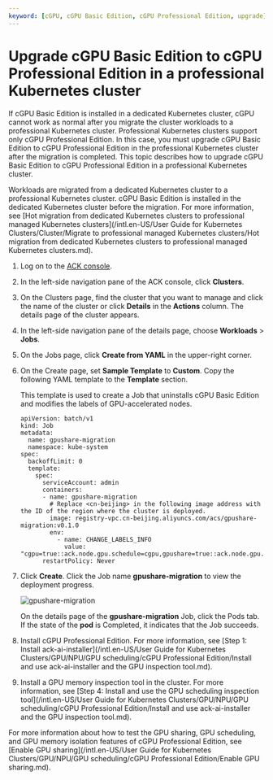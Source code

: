 ```yaml
---
keyword: [cGPU, cGPU Basic Edition, cGPU Professional Edition, upgrade]
---
```


# Upgrade cGPU Basic Edition to cGPU Professional Edition in a professional Kubernetes cluster

If cGPU Basic Edition is installed in a dedicated Kubernetes cluster, cGPU cannot work as normal after you migrate the cluster workloads to a professional Kubernetes cluster. Professional Kubernetes clusters support only cGPU Professional Edition. In this case, you must upgrade cGPU Basic Edition to cGPU Professional Edition in the professional Kubernetes cluster after the migration is completed. This topic describes how to upgrade cGPU Basic Edition to cGPU Professional Edition in a professional Kubernetes cluster.

Workloads are migrated from a dedicated Kubernetes cluster to a professional Kubernetes cluster. cGPU Basic Edition is installed in the dedicated Kubernetes cluster before the migration. For more information, see [Hot migration from dedicated Kubernetes clusters to professional managed Kubernetes clusters](/intl.en-US/User Guide for Kubernetes Clusters/Cluster/Migrate to professional managed Kubernetes clusters/Hot migration from dedicated Kubernetes clusters to professional managed Kubernetes clusters.md).

1.  Log on to the [ACK console](https://cs.console.aliyun.com).

2.  In the left-side navigation pane of the ACK console, click **Clusters**.

3.  On the Clusters page, find the cluster that you want to manage and click the name of the cluster or click **Details** in the **Actions** column. The details page of the cluster appears.

4.  In the left-side navigation pane of the details page, choose **Workloads** \> **Jobs**.

5.  On the Jobs page, click **Create from YAML** in the upper-right corner.

6.  On the Create page, set **Sample Template** to **Custom**. Copy the following YAML template to the **Template** section.

    This template is used to create a Job that uninstalls cGPU Basic Edition and modifies the labels of GPU-accelerated nodes.

    ```
    apiVersion: batch/v1
    kind: Job
    metadata:
      name: gpushare-migration
      namespace: kube-system
    spec:
      backoffLimit: 0
      template:
        spec:
          serviceAccount: admin
          containers:
          - name: gpushare-migration
            # Replace <cn-beijing> in the following image address with the ID of the region where the cluster is deployed. 
            image: registry-vpc.cn-beijing.aliyuncs.com/acs/gpushare-migration:v0.1.0
            env:
              - name: CHANGE_LABELS_INFO
                value: "cgpu=true::ack.node.gpu.schedule=cgpu,gpushare=true::ack.node.gpu.schedule=share"
          restartPolicy: Never
    ```

7.  Click **Create**. Click the Job name **gpushare-migration** to view the deployment progress.

    ![gpushare-migration](https://help-static-aliyun-doc.aliyuncs.com/assets/img/en-US/5518621361/p311696.png)

    On the details page of the **gpushare-migration** Job, click the Pods tab. If the state of the **pod** is Completed, it indicates that the Job succeeds.

8.  Install cGPU Professional Edition. For more information, see [Step 1: Install ack-ai-installer](/intl.en-US/User Guide for Kubernetes Clusters/GPU/NPU/GPU scheduling/cGPU Professional Edition/Install and use ack-ai-installer and the GPU inspection tool.md).

9.  Install a GPU memory inspection tool in the cluster. For more information, see [Step 4: Install and use the GPU scheduling inspection tool](/intl.en-US/User Guide for Kubernetes Clusters/GPU/NPU/GPU scheduling/cGPU Professional Edition/Install and use ack-ai-installer and the GPU inspection tool.md).


For more information about how to test the GPU sharing, GPU scheduling, and GPU memory isolation features of cGPU Professional Edition, see [Enable GPU sharing](/intl.en-US/User Guide for Kubernetes Clusters/GPU/NPU/GPU scheduling/cGPU Professional Edition/Enable GPU sharing.md).


